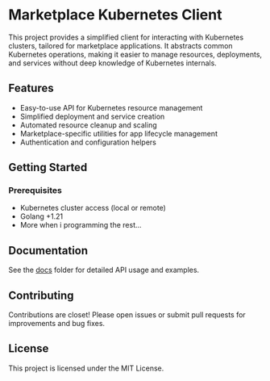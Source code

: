 # Marketplace Kubernetes Client

This project provides a simplified client for interacting with Kubernetes clusters, tailored for marketplace applications. It abstracts common Kubernetes operations, making it easier to manage resources, deployments, and services without deep knowledge of Kubernetes internals.

## Features

- Easy-to-use API for Kubernetes resource management
- Simplified deployment and service creation
- Automated resource cleanup and scaling
- Marketplace-specific utilities for app lifecycle management
- Authentication and configuration helpers

## Getting Started

### Prerequisites

- Kubernetes cluster access (local or remote)
- Golang +1.21
- More when i programming the rest... 

## Documentation

See the [docs](./docs) folder for detailed API usage and examples.

## Contributing

Contributions are closet! Please open issues or submit pull requests for improvements and bug fixes.

## License

This project is licensed under the MIT License.
